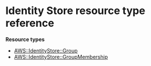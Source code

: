 # Identity Store resource type reference<a name="AWS_IdentityStore"></a>

**Resource types**
+ [AWS::IdentityStore::Group](aws-resource-identitystore-group.md)
+ [AWS::IdentityStore::GroupMembership](aws-resource-identitystore-groupmembership.md)